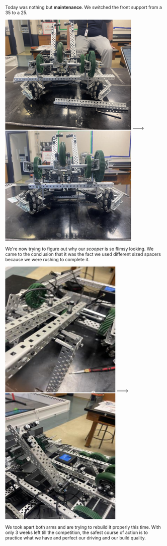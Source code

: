 ﻿Today was nothing but **maintenance**. We switched the front support from a 35 to a 25. 

 
 <img src="media/35support.jpg" width="400" height="350"> --->  <img src="media/25support.jpg" width="400" height="350">

We're now trying to figure out why our _scooper_ is so flimsy looking. We came to the conclusion that it was the fact we used different sized spacers because we were rushing to complete it. 


<img src="media/brokenarm.jpg" width="350" height="400">      --->             <img src="media/leftbrokenarm.jpg" width="350" height="400">


We took apart both arms and are trying to rebuild it properly this time. With only 3 weeks left till the competition, the safest course of action is to practice what we have and perfect our driving and our build quality.

